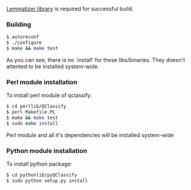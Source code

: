 [Lemmatizer library](https://github.com/dkrotx/gogo_lemmatizer) is required for successful build.

### Building
``` bash
$ autoreconf
$ ./configure
$ make && make test
```

As you can see, there is no `install' for these libs/binaries.
They doesn't attented to be installed system-wide.

### Perl module installation

To install perl module of qclassify:

``` bash
$ cd perllib/QClassify
$ perl Makefile.PL
$ make && make test
$ sudo make install
```

Perl module and all it's dependencies will be installed system-wide

### Python module installation

To install python package:

``` bash
$ cd pythonlib/pyQClassify
$ sudo python setup.py install
```

